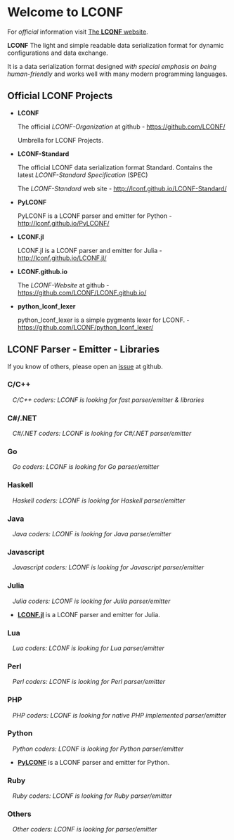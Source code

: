 # Welcome to LCONF

For *official* information visit [The **LCONF** website](http://lconf.github.io/).

**LCONF** The light and simple readable data serialization format for dynamic configurations and data exchange.

It is a data serialization format designed *with special emphasis on being human-friendly* and works well with many modern programming languages.


## Official LCONF Projects

* **LCONF**

    The official *LCONF-Organization* at github - <https://github.com/LCONF/>

    Umbrella for LCONF Projects.


* **LCONF-Standard**

    The official LCONF data serialization format Standard.
    Contains the latest *LCONF-Standard Specification* (SPEC)

    The *LCONF-Standard* web site - <http://lconf.github.io/LCONF-Standard/>


* **PyLCONF**

    PyLCONF is a LCONF parser and emitter for Python - <http://lconf.github.io/PyLCONF/>


* **LCONF.jl**

    LCONF.jl is a LCONF parser and emitter for Julia - <http://lconf.github.io/LCONF.jl/>


* **LCONF.github.io**

    The *LCONF-Website* at github - <https://github.com/LCONF/LCONF.github.io/>


* **python_lconf_lexer**

    python_lconf_lexer is a simple pygments lexer for LCONF. - <https://github.com/LCONF/python_lconf_lexer/>


## LCONF Parser - Emitter - Libraries

If you know of others, please open an [issue](https://github.com/LCONF/LCONF.github.io/issues) at github.


### C/C++

&nbsp;&nbsp; *C/C++ coders: LCONF is looking for fast parser/emitter & libraries*


### C#/.NET

&nbsp;&nbsp; *C#/.NET coders: LCONF is looking for *C#/.NET* parser/emitter*


### Go

&nbsp;&nbsp; *Go coders: LCONF is looking for *Go* parser/emitter*


### Haskell

&nbsp;&nbsp; *Haskell coders: LCONF is looking for *Haskell* parser/emitter*


### Java

&nbsp;&nbsp; *Java coders: LCONF is looking for *Java* parser/emitter*


### Javascript

&nbsp;&nbsp; *Javascript coders: LCONF is looking for *Javascript* parser/emitter*


### Julia

&nbsp;&nbsp; *Julia coders: LCONF is looking for *Julia* parser/emitter*

* **[LCONF.jl](http://lconf.github.io/LCONF.jl/)** is a LCONF parser and emitter for Julia.


### Lua

&nbsp;&nbsp; *Lua coders: LCONF is looking for *Lua* parser/emitter*


### Perl

&nbsp;&nbsp; *Perl coders: LCONF is looking for *Perl* parser/emitter*


### PHP

&nbsp;&nbsp; *PHP coders: LCONF is looking for native *PHP* implemented parser/emitter*


### Python

&nbsp;&nbsp; *Python coders: LCONF is looking for *Python* parser/emitter*

* **[PyLCONF](http://lconf.github.io/PyLCONF/)** is a LCONF parser and emitter for Python.


### Ruby

&nbsp;&nbsp; *Ruby coders: LCONF is looking for *Ruby* parser/emitter*


### Others

&nbsp;&nbsp; *Other coders: LCONF is looking for parser/emitter*
